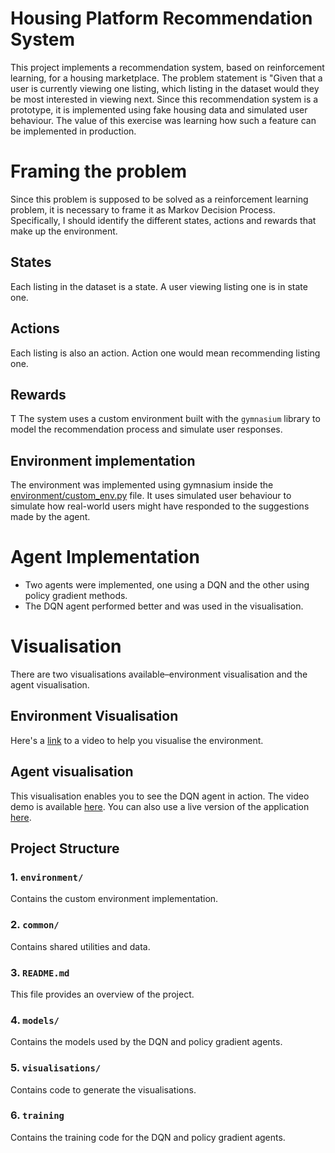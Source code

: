 # Housing Platform Recommendation System

This project implements a recommendation system, based on reinforcement learning, for a housing marketplace. The problem statement is "Given that a user is currently viewing one listing, which listing in the dataset would they be most interested in viewing next. Since this recommendation system is a prototype, it is implemented using fake housing data and simulated user behaviour. The value of this exercise was learning how such a feature can be implemented in production.

# Framing the problem

Since this problem is supposed to be solved as a reinforcement learning problem, it is necessary to frame it as Markov Decision Process. Specifically,
I should identify the different states, actions and rewards that make up the environment.

## States

Each listing in the dataset is a state. A user viewing listing one is in state one.

## Actions

Each listing is also an action. Action one would mean recommending listing one.

## Rewards

T
The system uses a custom environment built with the `gymnasium` library to model the recommendation process and simulate user responses.

## Environment implementation

The environment was implemented using gymnasium inside the [environment/custom_env.py](environment/custom_env.py) file. It uses simulated user behaviour to simulate how real-world users might have responded to the suggestions made by the agent.

# Agent Implementation

- Two agents were implemented, one using a DQN and the other using policy gradient methods.
- The DQN agent performed better and was used in the visualisation.

# Visualisation

There are two visualisations available–environment visualisation and the agent visualisation.

## Environment Visualisation

Here's a [link](https://drive.google.com/file/d/1nOQvjDJlaFHG_eKbr9D3C_lFdkyfbd3f/view?usp=sharing) to a video to help you visualise the environment.

## Agent visualisation

This visualisation enables you to see the DQN agent in action. The video demo is available [here](https://drive.google.com/file/d/1Rf_iI58ogCdlyxBXFubH2eamBzAWwvJe/view?usp=drive_link). You can also use a live version of the application [here](https://ml-techniques-ii-summative-git-main-anesukafesus-projects.vercel.app/).

## Project Structure

### 1. `environment/`

Contains the custom environment implementation.

### 2. `common/`

Contains shared utilities and data.

### 3. `README.md`

This file provides an overview of the project.

### 4. `models/`

Contains the models used by the DQN and policy gradient agents.

### 5. `visualisations/`

Contains code to generate the visualisations.

### 6. `training`

Contains the training code for the DQN and policy gradient agents.
